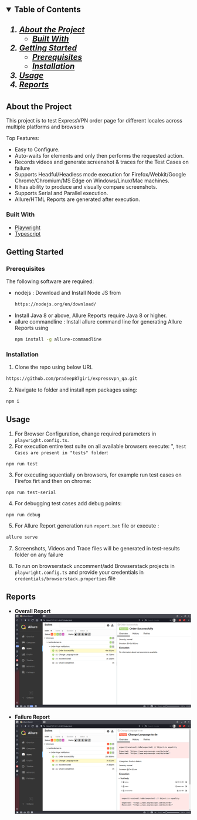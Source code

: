 <!-- TABLE OF CONTENTS -->
<h2>
    <details open="open">
        <summary class="normal">Table of Contents</summary>
        <h5>
          <ol>
            <li>
              <a href="#about-the-project">About the Project</a>
              <ul>
                <li><a href="#built-with">Built With</a>
              </ul>
            </li>
            <li>
              <a href="#getting-started">Getting Started</a>
              <ul>
                <li><a href="#prerequisites">Prerequisites</a>
                <li><a href="#installation">Installation</a>
              </ul>
            </li>
            <li><a href="#usage">Usage</a></li>
            <li><a href="#reports">Reports</a></li>
          </ol>
        </h5>    
    </details>
</h2>

<!-- ABOUT THE PROJECT -->

## About the Project

This project is to test ExpressVPN order page for different locales across multiple platforms and browsers

Top Features:

- Easy to Configure.
- Auto-waits for elements and only then performs the requested action.
- Records videos and generate screenshot & traces for the Test Cases on failure
- Supports Headful/Headless mode execution for Firefox/Webkit/Google Chrome/Chromium/MS Edge on Windows/Linux/Mac machines.
- It has ability to produce and visually compare screenshots.
- Supports Serial and Parallel execution.
- Allure/HTML Reports are generated after execution.


### Built With

- [Playwright](https://playwright.dev)
- [Typescript](https://www.typescriptlang.org/)
<!-- - [adm-zip](https://www.npmjs.com/package/adm-zip) -->


## Getting Started

### Prerequisites

The following software are required:

- nodejs : Download and Install Node JS from
  ```sh
  https://nodejs.org/en/download/
  ```
- Install Java 8 or above, Allure Reports require Java 8 or higher.
- allure commandline : Install allure command line for generating Allure Reports using
  ```sh
  npm install -g allure-commandline
  ```

### Installation

1. Clone the repo using below URL

```sh
https://github.com/pradeep87giri/expressvpn_qa.git
```

2. Navigate to folder and install npm packages using:

```sh
npm i
```

<!-- USAGE EXAMPLES-->

## Usage

1. For Browser Configuration, change required parameters in `playwright.config.ts`.
2. For execution entire test suite on all available browsers execute: ", `Test Cases are present in "tests" folder`:

```JS
npm run test
```

3. For executing squentially on browsers, for example run test cases on Firefox firt and then on chrome:

```JS
npm run test-serial
```

4. For debugging test cases add debug points:
```JS
npm run debug
```

5. For Allure Report generation run `report.bat` file or execute :

```sh
allure serve
```

<!-- 5. For HTML Report generation execute below command , single static HTML report(index.html) which can be sent via email is generated in "html-report" folder:
6. For converting HTML Reports to zip file "adm-zip" library is used, the logic is implemented in `global-teardown.ts` , to make sure this runs after all the test are executed and after reports are generated, `global-teardown.ts` is given as a parameter for "globalTeardown" in `playwright.config.ts` file. Results are generated as `html-report.zip` in project directory.  -->
7. Screenshots, Videos and Trace files will be generated in test-results folder on any failure

8. To run on browserstack uncomment/add Browserstack projects in `playwright.config.ts` and provide your credentials in `credentials/browserstack.properties` file

## Reports

- <b>Overall Report</b>
  ![Overall Report Screenshot][overall-report-screenshot]

- <b>Failure Report</b>
  ![Failure Report Screenshot][failure-report-screenshot]


<!-- MARKDOWN LINKS & IMAGES -->

[overall-report-screenshot]: readMeImages/Allure_Report.png
[failure-report-screenshot]: readMeImages/Failed_Allure_Report.png